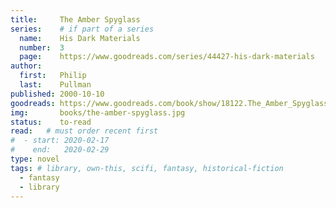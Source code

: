 ```yaml
---
title:     The Amber Spyglass
series:    # if part of a series
  name:    His Dark Materials 
  number:  3
  page:    https://www.goodreads.com/series/44427-his-dark-materials
author: 
  first:   Philip 
  last:    Pullman
published: 2000-10-10 
goodreads: https://www.goodreads.com/book/show/18122.The_Amber_Spyglass
img:       books/the-amber-spyglass.jpg
status:    to-read
read:   # must order recent first
#  - start: 2020-02-17
#    end:   2020-02-29
type: novel
tags: # library, own-this, scifi, fantasy, historical-fiction
  - fantasy
  - library
---
```



